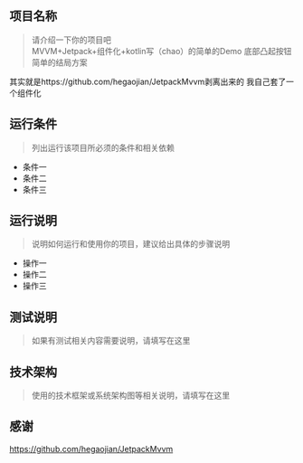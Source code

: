 ## 项目名称
> 请介绍一下你的项目吧  
MVVM+Jetpack+组件化+kotlin写（chao）的简单的Demo
底部凸起按钮简单的结局方案 

其实就是https://github.com/hegaojian/JetpackMvvm剥离出来的 我自己套了一个组件化 


## 运行条件
> 列出运行该项目所必须的条件和相关依赖  
* 条件一
* 条件二
* 条件三



## 运行说明
> 说明如何运行和使用你的项目，建议给出具体的步骤说明
* 操作一
* 操作二
* 操作三  



## 测试说明
> 如果有测试相关内容需要说明，请填写在这里  



## 技术架构
> 使用的技术框架或系统架构图等相关说明，请填写在这里  


## 感谢
https://github.com/hegaojian/JetpackMvvm
